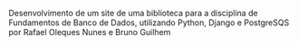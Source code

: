 Desenvolvimento de um site de uma biblioteca para a disciplina de Fundamentos de Banco de Dados, utilizando Python, Django e PostgreSQS por Rafael Oleques Nunes e Bruno Guilhem
